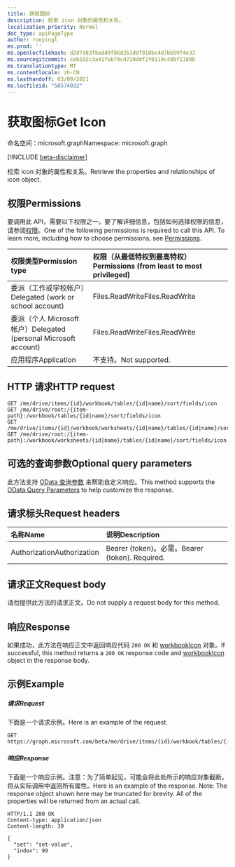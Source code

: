 ```yaml
---
title: 获取图标
description: 检索 icon 对象的属性和关系。
localization_priority: Normal
doc_type: apiPageType
author: ruoyingl
ms.prod: ''
ms.openlocfilehash: d2d7d83fbadd9f86d261ddf918bc4d7bb59f4e33
ms.sourcegitcommit: ceb192c3a41feb74cd720ddf2f0119c48bf1189b
ms.translationtype: MT
ms.contentlocale: zh-CN
ms.lasthandoff: 03/09/2021
ms.locfileid: "50574032"
---
```

# <a name="get-icon"></a><span data-ttu-id="cc2b3-103">获取图标</span><span class="sxs-lookup"><span data-stu-id="cc2b3-103">Get Icon</span></span>

<span data-ttu-id="cc2b3-104">命名空间：microsoft.graph</span><span class="sxs-lookup"><span data-stu-id="cc2b3-104">Namespace: microsoft.graph</span></span>

[!INCLUDE [beta-disclaimer](../../includes/beta-disclaimer.md)]

<span data-ttu-id="cc2b3-105">检索 icon 对象的属性和关系。</span><span class="sxs-lookup"><span data-stu-id="cc2b3-105">Retrieve the properties and relationships of icon object.</span></span>
## <a name="permissions"></a><span data-ttu-id="cc2b3-106">权限</span><span class="sxs-lookup"><span data-stu-id="cc2b3-106">Permissions</span></span>
<span data-ttu-id="cc2b3-p101">要调用此 API，需要以下权限之一。要了解详细信息，包括如何选择权限的信息，请参阅[权限](/graph/permissions-reference)。</span><span class="sxs-lookup"><span data-stu-id="cc2b3-p101">One of the following permissions is required to call this API. To learn more, including how to choose permissions, see [Permissions](/graph/permissions-reference).</span></span>

|<span data-ttu-id="cc2b3-109">权限类型</span><span class="sxs-lookup"><span data-stu-id="cc2b3-109">Permission type</span></span>      | <span data-ttu-id="cc2b3-110">权限（从最低特权到最高特权）</span><span class="sxs-lookup"><span data-stu-id="cc2b3-110">Permissions (from least to most privileged)</span></span>              |
|:--------------------|:---------------------------------------------------------|
|<span data-ttu-id="cc2b3-111">委派（工作或学校帐户）</span><span class="sxs-lookup"><span data-stu-id="cc2b3-111">Delegated (work or school account)</span></span> | <span data-ttu-id="cc2b3-112">Files.ReadWrite</span><span class="sxs-lookup"><span data-stu-id="cc2b3-112">Files.ReadWrite</span></span>    |
|<span data-ttu-id="cc2b3-113">委派（个人 Microsoft 帐户）</span><span class="sxs-lookup"><span data-stu-id="cc2b3-113">Delegated (personal Microsoft account)</span></span> | <span data-ttu-id="cc2b3-114">Files.ReadWrite</span><span class="sxs-lookup"><span data-stu-id="cc2b3-114">Files.ReadWrite</span></span>    |
|<span data-ttu-id="cc2b3-115">应用程序</span><span class="sxs-lookup"><span data-stu-id="cc2b3-115">Application</span></span> | <span data-ttu-id="cc2b3-116">不支持。</span><span class="sxs-lookup"><span data-stu-id="cc2b3-116">Not supported.</span></span> |

## <a name="http-request"></a><span data-ttu-id="cc2b3-117">HTTP 请求</span><span class="sxs-lookup"><span data-stu-id="cc2b3-117">HTTP request</span></span>
<!-- { "blockType": "ignored" } -->
```http
GET /me/drive/items/{id}/workbook/tables/{id|name}/sort/fields/icon
GET /me/drive/root:/{item-path}:/workbook/tables/{id|name}/sort/fields/icon
GET /me/drive/items/{id}/workbook/worksheets/{id|name}/tables/{id|name}/sort/fields/icon
GET /me/drive/root:/{item-path}:/workbook/worksheets/{id|name}/tables/{id|name}/sort/fields/icon
```
## <a name="optional-query-parameters"></a><span data-ttu-id="cc2b3-118">可选的查询参数</span><span class="sxs-lookup"><span data-stu-id="cc2b3-118">Optional query parameters</span></span>
<span data-ttu-id="cc2b3-119">此方法支持 [OData 查询参数](/graph/query-parameters) 来帮助自定义响应。</span><span class="sxs-lookup"><span data-stu-id="cc2b3-119">This method supports the [OData Query Parameters](/graph/query-parameters) to help customize the response.</span></span>

## <a name="request-headers"></a><span data-ttu-id="cc2b3-120">请求标头</span><span class="sxs-lookup"><span data-stu-id="cc2b3-120">Request headers</span></span>
| <span data-ttu-id="cc2b3-121">名称</span><span class="sxs-lookup"><span data-stu-id="cc2b3-121">Name</span></span>      |<span data-ttu-id="cc2b3-122">说明</span><span class="sxs-lookup"><span data-stu-id="cc2b3-122">Description</span></span>|
|:----------|:----------|
| <span data-ttu-id="cc2b3-123">Authorization</span><span class="sxs-lookup"><span data-stu-id="cc2b3-123">Authorization</span></span>  | <span data-ttu-id="cc2b3-p102">Bearer {token}。必需。</span><span class="sxs-lookup"><span data-stu-id="cc2b3-p102">Bearer {token}. Required.</span></span> |

## <a name="request-body"></a><span data-ttu-id="cc2b3-126">请求正文</span><span class="sxs-lookup"><span data-stu-id="cc2b3-126">Request body</span></span>
<span data-ttu-id="cc2b3-127">请勿提供此方法的请求正文。</span><span class="sxs-lookup"><span data-stu-id="cc2b3-127">Do not supply a request body for this method.</span></span>

## <a name="response"></a><span data-ttu-id="cc2b3-128">响应</span><span class="sxs-lookup"><span data-stu-id="cc2b3-128">Response</span></span>

<span data-ttu-id="cc2b3-129">如果成功，此方法在响应正文中返回响应代码 `200 OK` 和 [workbookIcon](../resources/workbookicon.md) 对象。</span><span class="sxs-lookup"><span data-stu-id="cc2b3-129">If successful, this method returns a `200 OK` response code and [workbookIcon](../resources/workbookicon.md) object in the response body.</span></span>
## <a name="example"></a><span data-ttu-id="cc2b3-130">示例</span><span class="sxs-lookup"><span data-stu-id="cc2b3-130">Example</span></span>
##### <a name="request"></a><span data-ttu-id="cc2b3-131">请求</span><span class="sxs-lookup"><span data-stu-id="cc2b3-131">Request</span></span>
<span data-ttu-id="cc2b3-132">下面是一个请求示例。</span><span class="sxs-lookup"><span data-stu-id="cc2b3-132">Here is an example of the request.</span></span>
<!-- {
  "blockType": "request",
  "name": "get_icon"
}-->
```http
GET https://graph.microsoft.com/beta/me/drive/items/{id}/workbook/tables/{id|name}/sort/fields/icon
```
##### <a name="response"></a><span data-ttu-id="cc2b3-133">响应</span><span class="sxs-lookup"><span data-stu-id="cc2b3-133">Response</span></span>
<span data-ttu-id="cc2b3-p103">下面是一个响应示例。注意：为了简单起见，可能会将此处所示的响应对象截断。将从实际调用中返回所有属性。</span><span class="sxs-lookup"><span data-stu-id="cc2b3-p103">Here is an example of the response. Note: The response object shown here may be truncated for brevity. All of the properties will be returned from an actual call.</span></span>
<!-- {
  "blockType": "response",
  "truncated": true,
  "@odata.type": "microsoft.graph.workbookIcon"
} -->
```http
HTTP/1.1 200 OK
Content-type: application/json
Content-length: 39

{
  "set": "set-value",
  "index": 99
}
```

<!-- uuid: 8fcb5dbc-d5aa-4681-8e31-b001d5168d79
2015-10-25 14:57:30 UTC -->
<!--
{
  "type": "#page.annotation",
  "description": "Get Icon",
  "keywords": "",
  "section": "documentation",
  "tocPath": "",
  "suppressions": []
}
-->